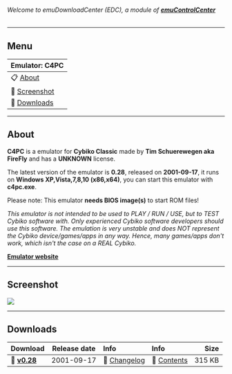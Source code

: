 ###### Welcome to emuDownloadCenter (EDC), a module of [**emuControlCenter**](https://github.com/PhoenixInteractiveNL/emuControlCenter/wiki/)
***
## Menu
| **Emulator: C4PC** |
|:---------|
| :clipboard: [About](#about) |
| :sunrise: [Screenshot](#screenshot) |
| :floppy_disk: [Downloads](#downloads) |
***
## About
**C4PC** is a emulator for **Cybiko Classic** made by **Tim Schuerewegen aka FireFly** and has a **UNKNOWN** license.

The latest version of the emulator is **0.28**, released on **2001-09-17**, it runs on **Windows XP,Vista,7,8,10 (x86,x64)**, you can start this emulator with **c4pc.exe**.

Please note: This emulator **needs BIOS image(s)** to start ROM files!

_This emulator is not intended to be used to PLAY / RUN / USE, but to TEST Cybiko software with. Only experienced Cybiko software developers should use this software. The emulation is very unstable and does NOT represent the Cybiko device/games/apps in any way. Hence, many games/apps don't work, which isn't the case on a REAL Cybiko._

[**Emulator website**](http://users.skynet.be/firefly/cybiko/)
***
## Screenshot
![](https://raw.githubusercontent.com/PhoenixInteractiveNL/emuDownloadCenter/master/hooks/c4pc/screen.jpg)
***
## Downloads
| Download | Release date  | Info       | Info       | Size       |
|:---------|:-------------:|:-----------|:-----------|-----------:|
| :floppy_disk: [**v0.28**](https://github.com/PhoenixInteractiveNL/edc-repo0003/raw/master/c4pc/0.28.7z) | 2001-09-17 | :page_facing_up: [Changelog](https://github.com/PhoenixInteractiveNL/edc-repo0003/blob/master/c4pc/0.28_changelog.txt) | :mag_right: [Contents](https://github.com/PhoenixInteractiveNL/edc-repo0003/blob/master/c4pc/0.28_contents.txt) | 315 KB |
